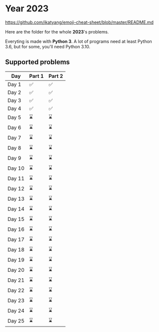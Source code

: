 # Year 2023

https://github.com/ikatyang/emoji-cheat-sheet/blob/master/README.md

Here are the folder for the whole **2023**'s problems.

Everyting is made with **Python 3**. A lot of programs need at least Python 3.6, but for some, you'll need Python 3.10.

## Supported problems

| Day    | Part 1             | Part 2             |
| ------ | ------------------ | ------------------ |
| Day 1  | :white_check_mark: | :white_check_mark: |
| Day 2  | :white_check_mark: | :white_check_mark: |
| Day 3  | :white_check_mark: | :white_check_mark: |
| Day 4  | :white_check_mark: | :white_check_mark: |
| Day 5  | :hourglass:        | :hourglass:        |
| Day 6  | :hourglass:        | :hourglass:        |
| Day 7  | :hourglass:        | :hourglass:        |
| Day 8  | :hourglass:        | :hourglass:        |
| Day 9  | :hourglass:        | :hourglass:        |
| Day 10 | :hourglass:        | :hourglass:        |
| Day 11 | :hourglass:        | :hourglass:        |
| Day 12 | :hourglass:        | :hourglass:        |
| Day 13 | :hourglass:        | :hourglass:        |
| Day 14 | :hourglass:        | :hourglass:        |
| Day 15 | :hourglass:        | :hourglass:        |
| Day 16 | :hourglass:        | :hourglass:        |
| Day 17 | :hourglass:        | :hourglass:        |
| Day 18 | :hourglass:        | :hourglass:        |
| Day 19 | :hourglass:        | :hourglass:        |
| Day 20 | :hourglass:        | :hourglass:        |
| Day 21 | :hourglass:        | :hourglass:        |
| Day 22 | :hourglass:        | :hourglass:        |
| Day 23 | :hourglass:        | :hourglass:        |
| Day 24 | :hourglass:        | :hourglass:        |
| Day 25 | :hourglass:        | :hourglass:        |
